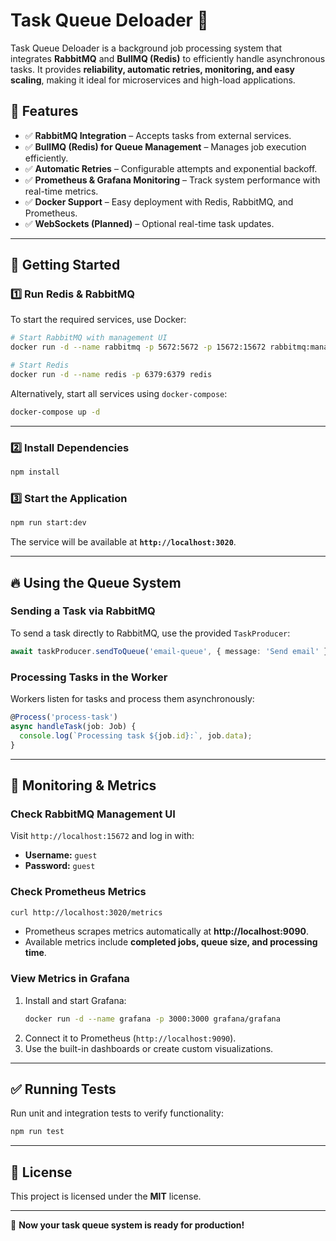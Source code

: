 # Task Queue Deloader 🚀

Task Queue Deloader is a background job processing system that integrates **RabbitMQ** and **BullMQ (Redis)** to efficiently handle asynchronous tasks. It provides **reliability, automatic retries, monitoring, and easy scaling**, making it ideal for microservices and high-load applications.

## 📌 Features
- ✅ **RabbitMQ Integration** – Accepts tasks from external services.
- ✅ **BullMQ (Redis) for Queue Management** – Manages job execution efficiently.
- ✅ **Automatic Retries** – Configurable attempts and exponential backoff.
- ✅ **Prometheus & Grafana Monitoring** – Track system performance with real-time metrics.
- ✅ **Docker Support** – Easy deployment with Redis, RabbitMQ, and Prometheus.
- ✅ **WebSockets (Planned)** – Optional real-time task updates.

---

## 🚀 Getting Started

### 1️⃣ **Run Redis & RabbitMQ**
To start the required services, use Docker:
```sh
# Start RabbitMQ with management UI
docker run -d --name rabbitmq -p 5672:5672 -p 15672:15672 rabbitmq:management

# Start Redis
docker run -d --name redis -p 6379:6379 redis
```

Alternatively, start all services using `docker-compose`:
```sh
docker-compose up -d
```

---

### 2️⃣ **Install Dependencies**
```sh
npm install
```

### 3️⃣ **Start the Application**
```sh
npm run start:dev
```

The service will be available at **`http://localhost:3020`**.

---

## 🔥 Using the Queue System

### **Sending a Task via RabbitMQ**
To send a task directly to RabbitMQ, use the provided `TaskProducer`:
```ts
await taskProducer.sendToQueue('email-queue', { message: 'Send email' });
```

### **Processing Tasks in the Worker**
Workers listen for tasks and process them asynchronously:
```ts
@Process('process-task')
async handleTask(job: Job) {
  console.log(`Processing task ${job.id}:`, job.data);
}
```

---

## 💊 Monitoring & Metrics

### **Check RabbitMQ Management UI**
Visit `http://localhost:15672` and log in with:
- **Username:** `guest`
- **Password:** `guest`

### **Check Prometheus Metrics**
```sh
curl http://localhost:3020/metrics
```
- Prometheus scrapes metrics automatically at **http://localhost:9090**.
- Available metrics include **completed jobs, queue size, and processing time**.

### **View Metrics in Grafana**
1. Install and start Grafana:
   ```sh
   docker run -d --name grafana -p 3000:3000 grafana/grafana
   ```
2. Connect it to Prometheus (`http://localhost:9090`).
3. Use the built-in dashboards or create custom visualizations.

---

## ✅ Running Tests
Run unit and integration tests to verify functionality:
```sh
npm run test
```

---

## 📝 License
This project is licensed under the **MIT** license.

---
🚀 **Now your task queue system is ready for production!**


